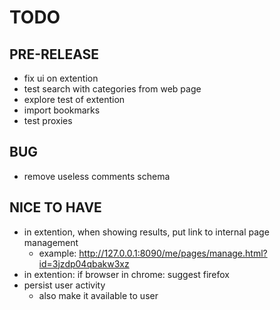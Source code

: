# TODO

## PRE-RELEASE
- fix ui on extention
- test search with categories from web page
- explore test of extention
- import bookmarks
- test proxies

## BUG
- remove useless comments schema

## NICE TO HAVE
- in extention, when showing results, put link to internal page management
    - example: http://127.0.0.1:8090/me/pages/manage.html?id=3jzdp04qbakw3xz
- in extention: if browser in chrome: suggest firefox
- persist user activity
    - also make it available to user


